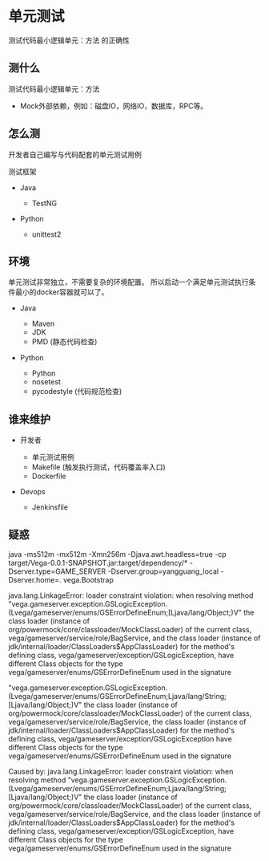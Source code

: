 # 单元测试

测试代码最小逻辑单元：方法 的正确性

## 测什么

测试代码最小逻辑单元：方法

* Mock外部依赖，例如：磁盘IO，网络IO，数据库，RPC等。

## 怎么测

开发者自己编写与代码配套的单元测试用例

测试框架

* Java
  * TestNG

* Python
  * unittest2

## 环境

单元测试非常独立，不需要复杂的环境配置。 所以启动一个满足单元测试执行条件最小的docker容器就可以了。

* Java
  * Maven
  * JDK
  * PMD (静态代码检查)

* Python
  * Python
  * nosetest
  * pycodestyle (代码规范检查)

## 谁来维护

* 开发者
  * 单元测试用例
  * Makefile (触发执行测试，代码覆盖率入口)
  * Dockerfile

* Devops
  * Jenkinsfile

## 疑惑

java -ms512m -mx512m -Xmn256m -Djava.awt.headless=true -cp target/Vega-0.0.1-SNAPSHOT.jar:target/dependency/* -Dserver.type=GAME_SERVER -Dserver.group=yangguang_local -Dserver.home=. vega.Bootstrap

java.lang.LinkageError: loader constraint violation: when resolving method "vega.gameserver.exception.GSLogicException.<init>(Lvega/gameserver/enums/GSErrorDefineEnum;[Ljava/lang/Object;)V" the class loader (instance of org/powermock/core/classloader/MockClassLoader) of the current class, vega/gameserver/service/role/BagService, and the class loader (instance of jdk/internal/loader/ClassLoaders$AppClassLoader) for the method's defining class, vega/gameserver/exception/GSLogicException, have different Class objects for the type vega/gameserver/enums/GSErrorDefineEnum used in the signature


"vega.gameserver.exception.GSLogicException.<init>(Lvega/gameserver/enums/GSErrorDefineEnum;Ljava/lang/String;[Ljava/lang/Object;)V" 
the class loader (instance of org/powermock/core/classloader/MockClassLoader) of the current class, vega/gameserver/service/role/BagService, 
the class loader (instance of jdk/internal/loader/ClassLoaders$AppClassLoader) for the method's defining class, vega/gameserver/exception/GSLogicException
have different Class objects for the type vega/gameserver/enums/GSErrorDefineEnum used in the signature

Caused by: java.lang.LinkageError: loader constraint violation: when resolving method "vega.gameserver.exception.GSLogicException.<init>(Lvega/gameserver/enums/GSErrorDefineEnum;Ljava/lang/String;[Ljava/lang/Object;)V" the class loader (instance of org/powermock/core/classloader/MockClassLoader) of the current class, vega/gameserver/service/role/BagService, and the class loader (instance of jdk/internal/loader/ClassLoaders$AppClassLoader) for the method's defining class, vega/gameserver/exception/GSLogicException, have different Class objects for the type vega/gameserver/enums/GSErrorDefineEnum used in the signature
